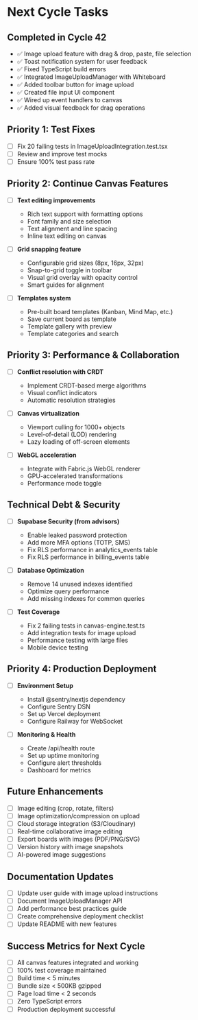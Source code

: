 # Next Cycle Tasks

## Completed in Cycle 42
- ✅ Image upload feature with drag & drop, paste, file selection
- ✅ Toast notification system for user feedback
- ✅ Fixed TypeScript build errors
- ✅ Integrated ImageUploadManager with Whiteboard
- ✅ Added toolbar button for image upload
- ✅ Created file input UI component
- ✅ Wired up event handlers to canvas
- ✅ Added visual feedback for drag operations

## Priority 1: Test Fixes
- [ ] Fix 20 failing tests in ImageUploadIntegration.test.tsx
- [ ] Review and improve test mocks
- [ ] Ensure 100% test pass rate

## Priority 2: Continue Canvas Features
- [ ] **Text editing improvements**
  - Rich text support with formatting options
  - Font family and size selection
  - Text alignment and line spacing
  - Inline text editing on canvas
  
- [ ] **Grid snapping feature**
  - Configurable grid sizes (8px, 16px, 32px)
  - Snap-to-grid toggle in toolbar
  - Visual grid overlay with opacity control
  - Smart guides for alignment
  
- [ ] **Templates system**
  - Pre-built board templates (Kanban, Mind Map, etc.)
  - Save current board as template
  - Template gallery with preview
  - Template categories and search

## Priority 3: Performance & Collaboration
- [ ] **Conflict resolution with CRDT**
  - Implement CRDT-based merge algorithms
  - Visual conflict indicators
  - Automatic resolution strategies
  
- [ ] **Canvas virtualization**
  - Viewport culling for 1000+ objects
  - Level-of-detail (LOD) rendering
  - Lazy loading of off-screen elements
  
- [ ] **WebGL acceleration**
  - Integrate with Fabric.js WebGL renderer
  - GPU-accelerated transformations
  - Performance mode toggle

## Technical Debt & Security
- [ ] **Supabase Security (from advisors)**
  - Enable leaked password protection
  - Add more MFA options (TOTP, SMS)
  - Fix RLS performance in analytics_events table
  - Fix RLS performance in billing_events table
  
- [ ] **Database Optimization**
  - Remove 14 unused indexes identified
  - Optimize query performance
  - Add missing indexes for common queries

- [ ] **Test Coverage**
  - Fix 2 failing tests in canvas-engine.test.ts
  - Add integration tests for image upload
  - Performance testing with large files
  - Mobile device testing

## Priority 4: Production Deployment
- [ ] **Environment Setup**
  - Install @sentry/nextjs dependency
  - Configure Sentry DSN
  - Set up Vercel deployment
  - Configure Railway for WebSocket
  
- [ ] **Monitoring & Health**
  - Create /api/health route
  - Set up uptime monitoring
  - Configure alert thresholds
  - Dashboard for metrics

## Future Enhancements
- [ ] Image editing (crop, rotate, filters)
- [ ] Image optimization/compression on upload
- [ ] Cloud storage integration (S3/Cloudinary)
- [ ] Real-time collaborative image editing
- [ ] Export boards with images (PDF/PNG/SVG)
- [ ] Version history with image snapshots
- [ ] AI-powered image suggestions

## Documentation Updates
- [ ] Update user guide with image upload instructions
- [ ] Document ImageUploadManager API
- [ ] Add performance best practices guide
- [ ] Create comprehensive deployment checklist
- [ ] Update README with new features

## Success Metrics for Next Cycle
- [ ] All canvas features integrated and working
- [ ] 100% test coverage maintained
- [ ] Build time < 5 minutes
- [ ] Bundle size < 500KB gzipped
- [ ] Page load time < 2 seconds
- [ ] Zero TypeScript errors
- [ ] Production deployment successful